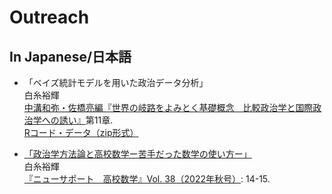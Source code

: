 # Outreach

## In Japanese/日本語

- 「ベイズ統計モデルを用いた政治データ分析」  
  白糸裕輝  
  [中溝和弥・佐橋亮編『世界の岐路をよみとく基礎概念　比較政治学と国際政治学への誘い』](https://www.iwanami.co.jp/book/b645170.html)第11章.  
  [Rコード・データ（zip形式）](./files/jpn_introBayes.zip)

- [「政治学方法論と高校数学ー苦手だった数学の使い方ー」](https://ten.tokyo-shoseki.co.jp/ten_download/2022/2022099056.pdf)  
  白糸裕輝  
  [『ニューサポート　高校数学』Vol. 38（2022年秋号）](https://ten.tokyo-shoseki.co.jp/ten_download/2022/2022099050.htm): 14-15.
